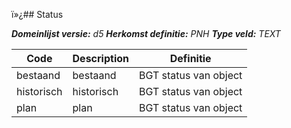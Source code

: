 ï»¿## Status

*__Domeinlijst versie:__ d5*
*__Herkomst definitie:__ PNH*
*__Type veld:__ TEXT*

|__Code__ |__Description__ |__Definitie__	|
|	---	|	---	|   ---	| 
| bestaand | bestaand | BGT status van object |
| historisch | historisch | BGT status van object |
| plan | plan | BGT status van object |
